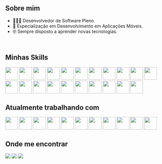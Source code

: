 ## Sobre mim

- 👨🏾‍💻 Desenvolvedor de Software Pleno.
- 📱 Especialização em Desenvolvimento em Aplicações Móveis.
- 🤓 Sempre disposto a aprender novas tecnologias.

</br>

## Minhas Skills

<div style="display: inline">	
	<img width='40' height='40' src='https://cdn.jsdelivr.net/gh/devicons/devicon/icons/php/php-original.svg'/>
	<img width='40' height='40' src='https://cdn.jsdelivr.net/gh/devicons/devicon/icons/codeigniter/codeigniter-plain.svg'/>
	<img width='40' height='40' src='https://cdn.jsdelivr.net/gh/devicons/devicon/icons/cakephp/cakephp-original.svg'/>
	<img width='40' height='40' src='https://cdn.jsdelivr.net/gh/devicons/devicon/icons/html5/html5-original.svg'/>
	<img width='40' height='40' src='https://cdn.jsdelivr.net/gh/devicons/devicon/icons/css3/css3-original.svg'/>
	<img width='40' height='40' src='https://cdn.jsdelivr.net/gh/devicons/devicon/icons/nextjs/nextjs-original.svg'/>	
	<img width='40' height='40' src='https://cdn.jsdelivr.net/gh/devicons/devicon/icons/react/react-original.svg'/>
	<img width='40' height='40' src='https://cdn.jsdelivr.net/gh/devicons/devicon/icons/jquery/jquery-original.svg'/>
	<img width='40' height='40' src='https://cdn.jsdelivr.net/gh/devicons/devicon/icons/wordpress/wordpress-original.svg'/>
	<img width='40' height='40' src='https://cdn.jsdelivr.net/gh/devicons/devicon/icons/bootstrap/bootstrap-original.svg'/>	
	<img width='40' height='40' src='https://cdn.jsdelivr.net/gh/devicons/devicon/icons/flutter/flutter-original.svg'/>
        <img width='40' height='40' src='https://cdn.jsdelivr.net/gh/devicons/devicon/icons/javascript/javascript-original.svg'/>
	<img width='40' height='40' src='https://cdn.jsdelivr.net/gh/devicons/devicon/icons/dart/dart-original.svg'/>
	<img width='40' height='40' src='https://cdn.jsdelivr.net/gh/devicons/devicon/icons/nodejs/nodejs-original.svg'/>
	<img width='40' height='40' src='https://cdn.jsdelivr.net/gh/devicons/devicon/icons/mysql/mysql-original.svg'/>
	<img width='40' height='40' src='https://cdn.jsdelivr.net/gh/devicons/devicon/icons/adonisjs/adonisjs-original.svg'/>
	<img width='40' height='40' src='https://cdn.jsdelivr.net/gh/devicons/devicon/icons/amazonwebservices/amazonwebservices-original.svg'/>
	<img width='40' height='40' src='https://cdn.jsdelivr.net/gh/devicons/devicon/icons/graphql/graphql-plain.svg'/>
	<img width='40' height='40' src='https://cdn.jsdelivr.net/gh/devicons/devicon/icons/git/git-original.svg'/>
	<img width='40' height='40' src='https://cdn.jsdelivr.net/gh/devicons/devicon/icons/github/github-original.svg'/>
 	<img width='40' height='40' src='https://cdn.jsdelivr.net/gh/devicons/devicon/icons/typescript/typescript-original.svg'/>
</div>

</br>

## Atualmente trabalhando com

<div style="display: inline">
	<img width='40' height='40' src='https://cdn.jsdelivr.net/gh/devicons/devicon/icons/flutter/flutter-original.svg'/>
        <img width='40' height='40' src='https://cdn.jsdelivr.net/gh/devicons/devicon/icons/javascript/javascript-original.svg'/>
	<img width='40' height='40' src='https://cdn.jsdelivr.net/gh/devicons/devicon/icons/dart/dart-original.svg'/>
	<img width='40' height='40' src='https://cdn.jsdelivr.net/gh/devicons/devicon/icons/nodejs/nodejs-original.svg'/>
	<img width='40' height='40' src='https://cdn.jsdelivr.net/gh/devicons/devicon/icons/mysql/mysql-original.svg'/>
	<img width='40' height='40' src='https://cdn.jsdelivr.net/gh/devicons/devicon/icons/adonisjs/adonisjs-original.svg'/>
	<img width='40' height='40' src='https://cdn.jsdelivr.net/gh/devicons/devicon/icons/amazonwebservices/amazonwebservices-original.svg'/>
	<img width='40' height='40' src='https://cdn.jsdelivr.net/gh/devicons/devicon/icons/graphql/graphql-plain.svg'/>
	<img width='40' height='40' src='https://cdn.jsdelivr.net/gh/devicons/devicon/icons/git/git-original.svg'/>
	<img width='40' height='40' src='https://cdn.jsdelivr.net/gh/devicons/devicon/icons/github/github-original.svg'/>
 	<img width='40' height='40' src='https://cdn.jsdelivr.net/gh/devicons/devicon/icons/typescript/typescript-original.svg'/>	
</div>

<br/>

## Onde me encontrar

<a href="https://www.linkedin.com/in/andr%C3%A9-erm%C3%ADnio-04b7a66b/"><img src="https://img.shields.io/badge/linkedin-%230077B5.svg?style=for-the-badge&logo=linkedin&logoColor=white" /></a>
<a href="https://www.instagram.com/andreerminio/"><img src="https://img.shields.io/badge/Instagram-%23E4405F.svg?style=for-the-badge&logo=Instagram&logoColor=white" /></a>
<a href="mailto:andre.erminio@gmail.com"><img src="https://img.shields.io/badge/Gmail-D14836?style=for-the-badge&logo=gmail&logoColor=white" /></a>
